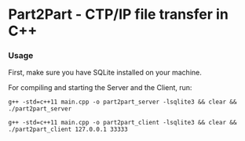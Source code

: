 # Part2Part - CTP/IP file transfer in C++

### Usage

First, make sure you have SQLite installed on your machine.

For compiling and starting the Server and the Client, run:

```cd server
g++ -std=c++11 main.cpp -o part2part_server -lsqlite3 && clear && ./part2part_server
```

```cd client
g++ -std=c++11 main.cpp -o part2part_client -lsqlite3 && clear && ./part2part_client 127.0.0.1 33333
```
